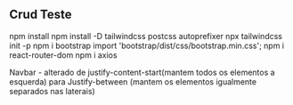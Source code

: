 ## Crud Teste
npm install
npm install -D tailwindcss postcss autoprefixer
npx tailwindcss init -p
npm i bootstrap 
import 'bootstrap/dist/css/bootstrap.min.css';
npm i react-router-dom
npm i axios

Navbar - alterado de justify-content-start(mantem todos os elementos a esquerda) para Justify-between (mantem os elementos igualmente separados nas laterais)